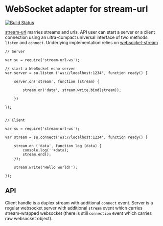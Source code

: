 # WebSocket adapter for stream-url

[![Build Status](https://travis-ci.org/gritzko/stream-url-ws.svg?branch=master)](https://travis-ci.org/gritzko/stream-url-ws)

[stream-url](https://github.com/gritzko/stream-url) marries streams and urls. API user can start a server or a client connection using an ultra-compact universal interface of two methods: `listen` and `connect`. Underlying implementation relies on [websocket-stream](https://github.com/maxogden/websocket-stream) 

    // Server

    var su = require('stream-url-ws');

    // start a WebSocket echo server
    var server = su.listen ('ws://localhost:1234', function ready() {

        server.on('stream', function (stream) {

            stream.on('data', stream.write.bind(stream));

        })

    });


    // Client

    var su = require('stream-url-ws');

    var stream = su.connect('ws://localhost:1234', function ready() {

        stream.on ('data', function log (data) {
            console.log(''+data);
            stream.end();
        });

        stream.write('Hello world!');

    });

## API

Client handle is a duplex stream with additional `connect` event.
Server is a regular websocket server with additional `stream` event which carries stream-wrapped websocket (there is still `connection` event which carries
raw websocket object).
